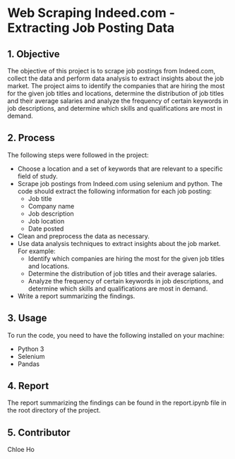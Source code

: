 # Web Scraping Indeed.com - Extracting Job Posting Data

## 1. Objective
The objective of this project is to scrape job postings from Indeed.com, collect the data and perform data analysis to extract insights about the job market. The project aims to identify the companies that are hiring the most for the given job titles and locations, determine the distribution of job titles and their average salaries and analyze the frequency of certain keywords in job descriptions, and determine which skills and qualifications are most in demand.

## 2. Process
The following steps were followed in the project:
- Choose a location and a set of keywords that are relevant to a specific field of study.
- Scrape job postings from Indeed.com using selenium and python. The code should extract the following information for each job posting:
    - Job title
    - Company name
    - Job description
    - Job location
    - Date posted
- Clean and preprocess the data as necessary.
- Use data analysis techniques to extract insights about the job market. For example:
    - Identify which companies are hiring the most for the given job titles and locations.
    - Determine the distribution of job titles and their average salaries.
    - Analyze the frequency of certain keywords in job descriptions, and determine which skills and qualifications are most in demand.
- Write a report summarizing the findings.

## 3. Usage
To run the code, you need to have the following installed on your machine:
- Python 3
- Selenium
- Pandas


## 4. Report
The report summarizing the findings can be found in the report.ipynb file in the root directory of the project.

## 5. Contributor
Chloe Ho
